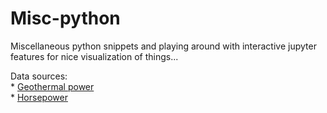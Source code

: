 # Misc-python  

Miscellaneous python snippets and playing around with interactive jupyter features for nice visualization of things...  

Data sources:  
    * [Geothermal power](Geothermal_power.csv)  
    * [Horsepower](https://github.com/altair-viz/vega_datasets)
